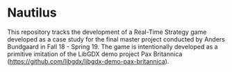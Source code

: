 # Nautilus
This repository tracks the development of a Real-Time Strategy game developed as a case study for the final master project
conducted by Anders Bundgaard in Fall 18 - Spring 19. The game is intentionally developed as a primitive imitation of the
LibGDX demo project Pax Britannica (https://github.com/libgdx/libgdx-demo-pax-britannica).
